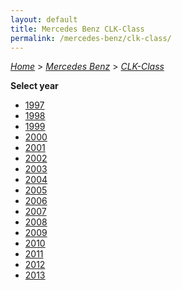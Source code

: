 ```yaml
---
layout: default
title: Mercedes Benz CLK-Class
permalink: /mercedes-benz/clk-class/
---
```

[*Home*](/) > [*Mercedes Benz*](/mercedes-benz/) > [*CLK-Class*](/mercedes-benz/clk-class/)

**Select year**

- [1997](/mercedes-benz/clk-class/1997/)
- [1998](/mercedes-benz/clk-class/1998/)
- [1999](/mercedes-benz/clk-class/1999/)
- [2000](/mercedes-benz/clk-class/2000/)
- [2001](/mercedes-benz/clk-class/2001/)
- [2002](/mercedes-benz/clk-class/2002/)
- [2003](/mercedes-benz/clk-class/2003/)
- [2004](/mercedes-benz/clk-class/2004/)
- [2005](/mercedes-benz/clk-class/2005/)
- [2006](/mercedes-benz/clk-class/2006/)
- [2007](/mercedes-benz/clk-class/2007/)
- [2008](/mercedes-benz/clk-class/2008/)
- [2009](/mercedes-benz/clk-class/2009/)
- [2010](/mercedes-benz/clk-class/2010/)
- [2011](/mercedes-benz/clk-class/2011/)
- [2012](/mercedes-benz/clk-class/2012/)
- [2013](/mercedes-benz/clk-class/2013/)
